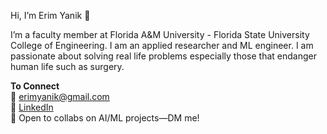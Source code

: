 Hi, I’m Erim Yanik 👋

I’m a faculty member at Florida A&M University - Florida State University College of Engineering. I am an applied researcher and ML engineer. I am passionate about solving real life problems especially those that endanger human life such as surgery.

**To Connect**  
📧 erimyanik@gmail.com  
🔗 [LinkedIn](https://www.linkedin.com/in/erim-yanik/)  
💬 Open to collabs on AI/ML projects—DM me!

<!---
yaniker/yaniker is a ✨ special ✨ repository because its `README.md` (this file) appears on your GitHub profile.
You can click the Preview link to take a look at your changes.
--->

